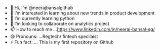 - 👋 Hi, I’m @neerajbansalgithub
- 👀 I’m interested in learning about new trends in product development
- 🌱 I’m currently learning python
- 💞️ I’m looking to collaborate on analytics project
- 📫 How to reach me ...https://www.linkedin.com/in/neeraj-bansal-sg/
- 😄 Pronouns: ...Regtech/ fintech specilaist
- ⚡ Fun fact: ... This is my first repository on Github

<!---
neerajbansalgithub/neerajbansalgithub is a ✨ special ✨ repository because its `README.md` (this file) appears on your GitHub profile.
You can click the Preview link to take a look at your changes.
--->
